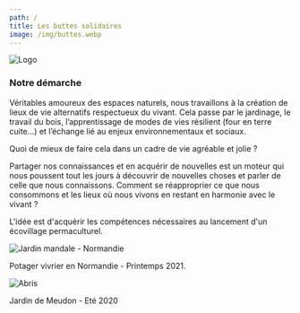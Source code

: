 ```yaml
---
path: /
title: Les buttes solidaires
image: /img/buttes.webp
---
```

![Logo](/img/logo.jpg)

### Notre démarche

Véritables amoureux des espaces naturels, nous travaillons à la création de lieux de vie
alternatifs respectueux du vivant.
Cela passe par le jardinage, le travail du bois, l’apprentissage de modes de vies résilient (four en terre cuite…) et l’échange lié au enjeux environnementaux et sociaux.

Quoi de mieux de faire cela dans un cadre de vie agréable et jolie ?

Partager nos connaissances et en acquérir de nouvelles est un moteur qui nous poussent
tout les jours à découvrir de nouvelles choses et parler de celle que nous connaissons.
Comment se réapproprier ce que nous consommons et les lieux où nous vivons en restant en harmonie avec le vivant ?

L'idée est d'acquérir les compétences nécessaires au lancement d'un écovillage permaculturel.

![Jardin mandale - Normandie ](/img/potager-mesnil-avril-2021.jpg)

Potager vivrier en Normandie - Printemps 2021.

![Abris](/img/abris.webp)

Jardin de Meudon - Eté 2020